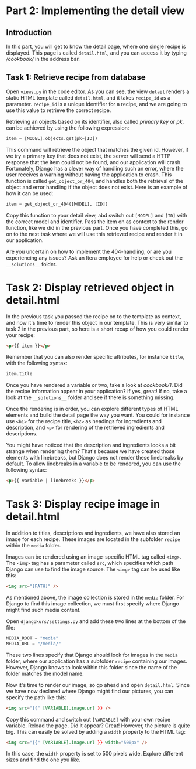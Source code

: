 # Part 2: Implementing the detail view

## Introduction

In this part, you will get to know the detail page, where one single recipe is displayed. This page is called `detail.html`, and you can access it by typing _/cookbook/<id>_ in the address bar.

## Task 1: Retrieve recipe from database

Open `views.py` in the code editor. As you can see, the view `detail` renders a static HTML template called `detail.html`, and it takes `recipe_id` as a parameter. `recipe_id` is a unique identifier for a recipe, and we are going to use this value to retrieve the correct recipe.

Retrieving an objects based on its identifier, also called _primary key_ or _pk_, can be achieved by using the following expression:

```python
item = [MODEL].objects.get(pk=[ID])
```

This command will retrieve the object that matches the given id. However, if we try a primary key that does not exist, the server will send a HTTP response that the item could not be found, and our application will crash. Fortunately, Django has a clever way of handling such an error, where the user receives a warning without having the application to crash. This function is called `get_object_or_404`, and handles both the retrieval of the object and error handling if the object does not exist. Here is an example of how it can be used:

```python
item = get_object_or_404([MODEL], [ID])
```

Copy this function to your detail view, abd switch out `[MODEL]` and `[ID]` with the correct model and identifier. Pass the item on as context to the render function, like we did in the previous part. Once you have completed this, go on to the next task where we will use this retrieved recipe and render it in our application.

Are you uncertain on how to implement the 404-handling, or are you experiencing any issues? Ask an Itera employee for help or check out the `__solutions__` folder.

# Task 2: Display retrieved object in detail.html

In the previous task you passed the recipe on to the template as context, and now it's time to render this object in our template. This is very similar to task 2 in the previous part, so here is a short recap of how you could render your recipe:

```html
<p>{{ item }}</p>
```

Remember that you can also render specific attributes, for instance `title`, with the following syntax:

```python
item.title
```

Once you have rendered a variable or two, take a look at _cookbook/1_. Did the recipe information appear in your application? If yes, great! If no, take a look at the `__solutions__` folder and see if there is something missing.

Once the rendering is in order, you can explore different types of HTML elements and build the detail page the way you want. You could for instance use `<h1>` for the recipe title, `<h2>` as headings for ingredients and description, and `<p>` for rendering of the retrieved ingredients and descriptions.

You might have noticed that the description and ingredients looks a bit strange when rendering them? That's because we have created those elements with linebreaks, but Django does not render these linebreaks by default. To allow linebreaks in a variable to be rendered, you can use the following syntax:

```html
<p>{{ variable | linebreaks }}</p>
```

# Task 3: Display recipe image in detail.html

In addition to titles, descriptions and ingredients, we have also stored an image for each recipe. These images are located in the subfolder `recipe` within the `media` folder.

Images can be rendered using an image-specific HTML tag called `<img>`. The `<img>` tag has a parameter called `src`, which specifies which path Django can use to find the image source. The `<img>` tag can be used like this:

```html
<img src="[PATH]" />
```

As mentioned above, the image collection is stored in the `media` folder. For Django to find this image collection, we must first specify where Django might find such media content.

Open `djangokurs/settings.py` and add these two lines at the bottom of the file:

```python
MEDIA_ROOT = "media"
MEDIA_URL = "/media/"
```

These two lines specify that Django should look for images in the `media` folder, where our application has a subfolder `recipe` containing our images. However, Django knows to look within this folder since the name of the folder matches the model name.

Now it's time to render our image, so go ahead and open `detail.html`. Since we have now declared where Django might find our pictures, you can specify the path like this:

<!-- Noe rart med formatering her når man lagrer -->

```html
<img src="{{" [VARIABLE].image.url }} />
```

Copy this command and switch out `[VARIABLE]` with your own recipe variable. Reload the page. Did it appear? Great! However, the picture is quite big. This can easily be solved by adding a `width` property to the HTML tag:

<!-- Noe rart med formatering her når man lagrer -->

```html
<img src="{{" [VARIABLE].image.url }} width="500px" />
```

In this case, the `width` property is set to 500 pixels wide. Explore different sizes and find the one you like.
